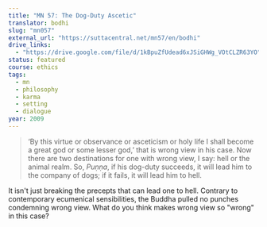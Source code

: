 ```yaml
---
title: "MN 57: The Dog-Duty Ascetic"
translator: bodhi
slug: "mn057"
external_url: "https://suttacentral.net/mn57/en/bodhi"
drive_links:
  - "https://drive.google.com/file/d/1kBpuZfUdead6xJSiGHWg_VOtCLZR63YO"
status: featured
course: ethics
tags:
  - mn
  - philosophy
  - karma
  - setting
  - dialogue
year: 2009
---
```


> ‘By this virtue or observance or asceticism or holy life I shall become a great god or some lesser god,’ that is wrong view in his case. Now there are two destinations for one with wrong view, I say: hell or the animal realm. So, _Puṇṇa_, if his dog-duty succeeds, it will lead him to the company of dogs; if it fails, it will lead him to hell.

It isn't just breaking the precepts that can lead one to hell. Contrary to contemporary ecumenical sensibilities, the Buddha pulled no punches condemning wrong view. What do you think makes wrong view so "wrong" in this case?
